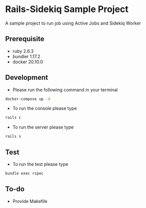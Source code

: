 # Rails-Sidekiq Sample Project

A sample project to run job using Active Jobs and Sidekiq Worker

## Prerequisite
- ruby 2.6.3
- bundler 1.17.2
- docker 20.10.0

## Development
- Please run the following command in your terminal
```bash
docker-compose up -d
```
- To run the console please type
```bash
rails c
```
- To run the server please type
```bash
rails s
```

## Test
- To run the test please type
```bash
bundle exec rspec
```

## To-do
- Provide Makefile
